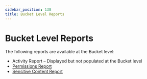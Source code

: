 ```yaml
---
sidebar_position: 138
title: Bucket Level Reports
---
```


# Bucket Level Reports

The following reports are available at the Bucket level:

* Activity Report – Displayed but not populated at the Bucket level
* [Permissions Report](Permissions "Permissions Report")
* [Sensitive Content Report](SensitiveContent "Sensitive Content Report")